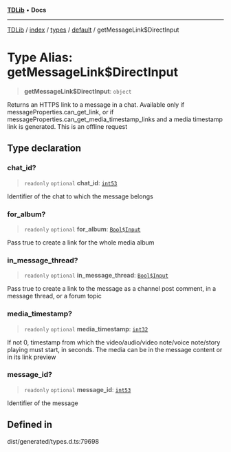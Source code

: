 [**TDLib**](../../../../../../README.md) • **Docs**

***

[TDLib](../../../../../../modules.md) / [index](../../../../../README.md) / [types](../../../README.md) / [default](../README.md) / getMessageLink$DirectInput

# Type Alias: getMessageLink$DirectInput

> **getMessageLink$DirectInput**: `object`

Returns an HTTPS link to a message in a chat. Available only if messageProperties.can_get_link, or if messageProperties.can_get_media_timestamp_links and a media timestamp link is generated. This is an offline request

## Type declaration

### chat\_id?

> `readonly` `optional` **chat\_id**: [`int53`](int53.md)

Identifier of the chat to which the message belongs

### for\_album?

> `readonly` `optional` **for\_album**: [`Bool$Input`](Bool$Input.md)

Pass true to create a link for the whole media album

### in\_message\_thread?

> `readonly` `optional` **in\_message\_thread**: [`Bool$Input`](Bool$Input.md)

Pass true to create a link to the message as a channel post comment, in a message thread, or a forum topic

### media\_timestamp?

> `readonly` `optional` **media\_timestamp**: [`int32`](int32.md)

If not 0, timestamp from which the video/audio/video note/voice note/story playing must start, in seconds. The media can be in the message content or in its link preview

### message\_id?

> `readonly` `optional` **message\_id**: [`int53`](int53.md)

Identifier of the message

## Defined in

dist/generated/types.d.ts:79698
